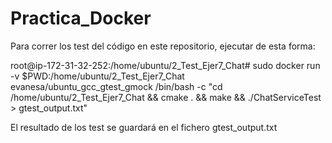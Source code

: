 # Practica_Docker

Para correr los test del código en este repositorio, ejecutar de esta forma:

root@ip-172-31-32-252:/home/ubuntu/2_Test_Ejer7_Chat# sudo docker run -v $PWD:/home/ubuntu/2_Test_Ejer7_Chat evanesa/ubuntu_gcc_gtest_gmock /bin/bash -c "cd /home/ubuntu/2_Test_Ejer7_Chat && cmake . && make && ./ChatServiceTest > gtest_output.txt"

El resultado de los test se guardará en el fichero gtest_output.txt
                                                                                                                                
